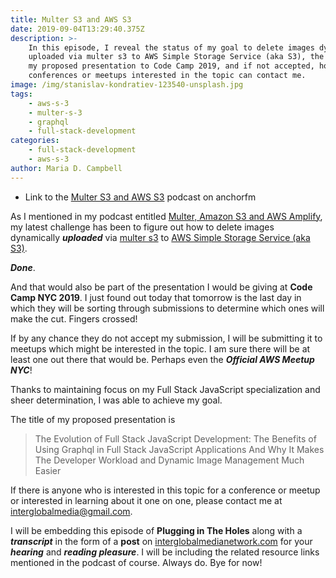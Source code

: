 ```yaml
---
title: Multer S3 and AWS S3
date: 2019-09-04T13:29:40.375Z
description: >-
    In this episode, I reveal the status of my goal to delete images dynamically
    uploaded via multer s3 to AWS Simple Storage Service (aka S3), the title of
    my proposed presentation to Code Camp 2019, and if not accepted, how other
    conferences or meetups interested in the topic can contact me.
image: /img/stanislav-kondratiev-123540-unsplash.jpg
tags:
    - aws-s-3
    - multer-s-3
    - graphql
    - full-stack-development
categories:
    - full-stack-development
    - aws-s-3
author: Maria D. Campbell
---
```


-   Link to the
    [Multer S3 and AWS S3](https://anchor.fm/maria-campbell/episodes/Multer-S3-and-AWS-S3-e57k4l)
    podcast on anchorfm

As I mentioned in my podcast entitled
[Multer, Amazon S3 and AWS Amplify](https://anchor.fm/maria-campbell/episodes/Multer--Amazon-S3-and-AWS-Amplify-e4qqmr),
my latest challenge has been to figure out how to delete images dynamically
**_uploaded_** via [multer s3](https://www.npmjs.com/package/multer-s3) to
[AWS Simple Storage Service (aka S3)](https://aws.amazon.com/s3/).

**_Done_**.

And that would also be part of the presentation I would be giving at **Code Camp
NYC 2019**. I just found out today that tomorrow is the last day in which they
will be sorting through submissions to determine which ones will make the cut.
Fingers crossed!

If by any chance they do not accept my submission, I will be submitting it to
meetups which might be interested in the topic. I am sure there will be at least
one out there that would be. Perhaps even the **_Official AWS Meetup NYC_**!

Thanks to maintaining focus on my Full Stack JavaScript specialization and sheer
determination, I was able to achieve my goal.

The title of my proposed presentation is

> The Evolution of Full Stack JavaScript Development: The Benefits of Using
> Graphql in Full Stack JavaScript Applications And Why It Makes The Developer
> Workload and Dynamic Image Management Much Easier

If there is anyone who is interested in this topic for a conference or meetup or
interested in learning about it one on one, please contact me at
<a href="mailto:interglobalmedia@gmail.com" title="email me">interglobalmedia@gmail.com</a>.

I will be embedding this episode of **Plugging in The Holes** along with a
**_transcript_** in the form of a **post** on
[interglobalmedianetwork.com](https://www.interglobalmedianetwork.com/) for your
**_hearing_** and **_reading pleasure_**. I will be including the related
resource links mentioned in the podcast of course. Always do. Bye for now!
